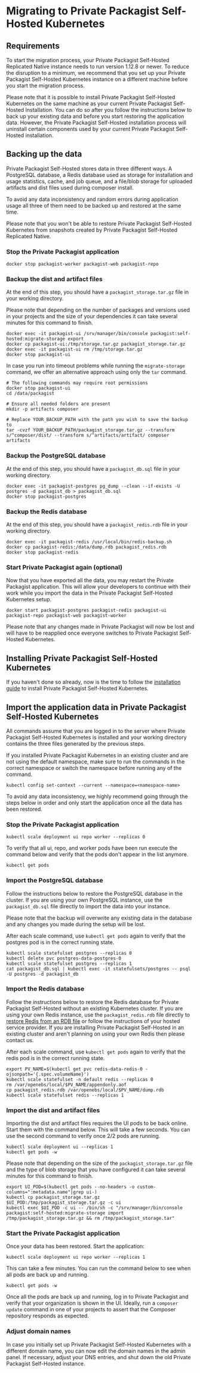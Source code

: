 # Migrating to Private Packagist Self-Hosted Kubernetes
##

## Requirements

To start the migration process, your Private Packagist Self-Hosted Replicated Native instance needs to run version 1.12.8 or newer.
To reduce the disruption to a minimum, we recommend that you set up your Private Packagist Self-Hosted Kubernetes
instance on a different machine before you start the migration process.

Please note that it is possible to install Private Packagist Self-Hosted Kubernetes on the same machine as your current
Private Packagist Self-Hosted Installation. You can do so after you follow the instructions below to back up your existing data
and before you start restoring the application data. However, the Private Packagist Self-Hosted installation process will uninstall
certain components used by your current Private Packagist Self-Hosted installation. 

## Backing up the data

Private Packagist Self-Hosted stores data in three different ways. A PostgreSQL database, a Redis database used as storage 
for installation and usage statistics, cache, and job queue, and a file/blob storage for uploaded artifacts and dist
files used during composer install.

To avoid any data inconsistency and random errors during application usage all three of them need to be backed up and restored at the same time.

Please note that you won't be able to restore Private Packagist Self-Hosted Kubernetes from snapshots created by Private Packagist Self-Hosted Replicated Native.

### Stop the Private Packagist application

```
docker stop packagist-worker packagist-web packagist-repo
```

### Backup the dist and artifact files

At the end of this step, you should have a `packagist_storage.tar.gz` file in your working directory.

Please note that depending on the number of packages and versions used in your projects and the size of your dependencies
it can take several minutes for this command to finish.

```
docker exec -it packagist-ui /srv/manager/bin/console packagist:self-hosted:migrate-storage export
docker cp packagist-ui:/tmp/storage.tar.gz packagist_storage.tar.gz
docker exec -it packagist-ui rm /tmp/storage.tar.gz
docker stop packagist-ui
```

In case you run into timeout problems while running the `migrate-storage` command, we offer an alternative approach
using only the `tar` command.

```
# The following commands may require root permissions
docker stop packagist-ui
cd /data/packagist

# Ensure all needed folders are present
mkdir -p artifacts composer

# Replace YOUR_BACKUP_PATH with the path you wish to save the backup to
tar -cvzf YOUR_BACKUP_PATH/packagist_storage.tar.gz --transform s/^composer/dist/ --transform s/^artifacts/artifact/ composer artifacts
```


### Backup the PostgreSQL database

At the end of this step, you should have a `packagist_db.sql` file in your working directory.

```
docker exec -it packagist-postgres pg_dump --clean --if-exists -U postgres -d packagist_db > packagist_db.sql
docker stop packagist-postgres
```

### Backup the Redis database

At the end of this step, you should have a `packagist_redis.rdb` file in your working directory.

```
docker exec -it packagist-redis /usr/local/bin/redis-backup.sh
docker cp packagist-redis:/data/dump.rdb packagist_redis.rdb
docker stop packagist-redis
```

### Start Private Packagist again (optional)

Now that you have exported all the data, you may restart the Private Packagist application. This will allow your developers
to continue with their work while you import the data in the Private Packagist Self-Hosted Kubernetes setup.

```
docker start packagist-postgres packagist-redis packagist-ui packagist-repo packagist-web packagist-worker    
```

Please note that any changes made in Private Packagist will now be lost and will have to be reapplied once everyone switches to Private Packagist Self-Hosted Kubernetes.

## Installing Private Packagist Self-Hosted Kubernetes
If you haven't done so already, now is the time to follow the [installation guide](./kubernetes.md) to install Private Packagist Self-Hosted Kubernetes.

## Import the application data in Private Packagist Self-Hosted Kubernetes

All commands assume that you are logged in to the server where Private Packagist Self-Hosted Kubernetes is installed
and your working directory contains the three files generated by the previous steps.

If you installed Private Packagist Kubernetes in an existing cluster and are not using the default namespace,
make sure to run the commands in the correct namespace or switch the namespace before running any of the command.

```
kubectl config set-context --current --namespace=<namespace-name>
```

To avoid any data inconsistency, we highly recommend going through the steps below in order and only start the application
once all the data has been restored.

### Stop the Private Packagist application

```
kubectl scale deployment ui repo worker --replicas 0
```

To verify that all ui, repo, and worker pods have been run execute the command below and verify that the pods don't appear in the list anymore.
```
kubectl get pods
```

### Import the PostgreSQL database

Follow the instructions below to restore the PostgreSQL database in the cluster.
If you are using your own PostgreSQL instance, use the `packagist_db.sql` file directly to import the data into your instance.

Please note that the backup will overwrite any existing data in the database and any changes you made during the setup will be lost.

After each scale command, use `kubectl get pods` again to verify that the postgres pod is in the correct running state.

```
kubectl scale statefulset postgres --replicas 0
kubectl delete pvc postgres-data-postgres-0
kubectl scale statefulset postgres --replicas 1
cat packagist_db.sql | kubectl exec -it statefulsets/postgres -- psql -U postgres -d packagist_db
```

### Import the Redis database

Follow the instructions below to restore the Redis database for Private Packagist Self-Hosted without an existing Kubernetes cluster.
If you are using your own Redis instance, use the `packagist_redis.rdb` file directly to [restore Redis from an RDB file](https://redis.io/learn/guides/import#restore-an-rdb-file) or follow the instructions of your hosted service provider.
If you are installing Private Packagist Self-Hosted in an existing cluster and aren't planning on using your own Redis then please contact us.

After each scale command, use `kubectl get pods` again to verify that the redis pod is in the correct running state.

```
export PV_NAME=$(kubectl get pvc redis-data-redis-0 -ojsonpath='{.spec.volumeName}')
kubectl scale statefulset -n default redis --replicas 0
rm /var/openebs/local/$PV_NAME/appendonly.aof
cp packagist_redis.rdb /var/openebs/local/$PV_NAME/dump.rdb
kubectl scale statefulset redis --replicas 1
```

### Import the dist and artifact files

Importing the dist and artifact files requires the UI pods to be back online. Start them with the command below. This will take a few seconds.
You can use the second command to verify once 2/2 pods are running.
```
kubectl scale deployment ui --replicas 1
kubectl get pods -w
```

Please note that depending on the size of the `packagist_storage.tar.gz` file and the type of blob storage that you have configured
it can take several minutes for this command to finish.

```
export UI_POD=$(kubectl get pods --no-headers -o custom-columns=":metadata.name"|grep ui-)
kubectl cp packagist_storage.tar.gz $UI_POD:/tmp/packagist_storage.tar.gz -c ui
kubectl exec $UI_POD -c ui -- /bin/sh -c "/srv/manager/bin/console packagist:self-hosted:migrate-storage import /tmp/packagist_storage.tar.gz && rm /tmp/packagist_storage.tar" 
```

### Start the Private Packagist application

Once your data has been restored. Start the application:

```
kubectl scale deployment ui repo worker --replicas 1
```

This can take a few minutes. You can run the command below to see when all pods are back up and running.

```
kubectl get pods -w
```

Once all the pods are back up and running, log in to Private Packagist and verify that your organization is shown in the UI.
Ideally, run a `composer update` command in one of your projects to assert that the Composer repository responds as expected.

### Adjust domain names

In case you initially set up Private Packagist Self-Hosted Kubernetes with a different domain name, you can now edit the
domain names in the admin panel. If necessary, adjust your DNS entries, and shut down the old Private Packagist Self-Hosted instance.
